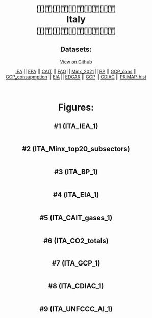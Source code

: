 
<center>
<h1 align="center">
🇮🇹🇮🇹🇮🇹🇮🇹🇮🇹
<br>
Italy
<br>
🇮🇹🇮🇹🇮🇹🇮🇹🇮🇹
</h1>
<h2>Datasets:</h2>
<p><a href="https://github.com/dquintani/GreenhouseData/tree/master/country_data/ITA_Italy/data">View on Github</a>
<br></p><p><a href="data/ITA_IEA.csv">IEA</a> || <a href="data/ITA_EPA.csv">EPA</a> || <a href="data/ITA_CAIT.csv">CAIT</a> || <a href="data/ITA_FAO.csv">FAO</a> || <a href="data/ITA_Minx_2021.csv">Minx_2021</a> || <a href="data/ITA_BP.csv">BP</a> || <a href="data/ITA_GCP_cons.csv">GCP_cons</a> || <a href="data/ITA_GCP_consupmption.csv">GCP_consupmption</a> || <a href="data/ITA_EIA.csv">EIA</a> || <a href="data/ITA_EDGAR.csv">EDGAR</a> || <a href="data/ITA_GCP.csv">GCP</a> || <a href="data/ITA_CDIAC.csv">CDIAC</a> || <a href="data/ITA_PRIMAP-hist.csv">PRIMAP-hist</a></p><p><br></p>
<h1>Figures:</h1><h2>#1 (ITA_IEA_1)</h2>
<p><img alt="" src="figures/ITA_IEA_1.png" /></p><h2>#2 (ITA_Minx_top20_subsectors)</h2>
<p><img alt="" src="figures/ITA_Minx_top20_subsectors.png" /></p><h2>#3 (ITA_BP_1)</h2>
<p><img alt="" src="figures/ITA_BP_1.png" /></p><h2>#4 (ITA_EIA_1)</h2>
<p><img alt="" src="figures/ITA_EIA_1.png" /></p><h2>#5 (ITA_CAIT_gases_1)</h2>
<p><img alt="" src="figures/ITA_CAIT_gases_1.png" /></p><h2>#6 (ITA_CO2_totals)</h2>
<p><img alt="" src="figures/ITA_CO2_totals.png" /></p><h2>#7 (ITA_GCP_1)</h2>
<p><img alt="" src="figures/ITA_GCP_1.png" /></p><h2>#8 (ITA_CDIAC_1)</h2>
<p><img alt="" src="figures/ITA_CDIAC_1.png" /></p><h2>#9 (ITA_UNFCCC_AI_1)</h2>
<p><img alt="" src="figures/ITA_UNFCCC_AI_1.png" /></p>